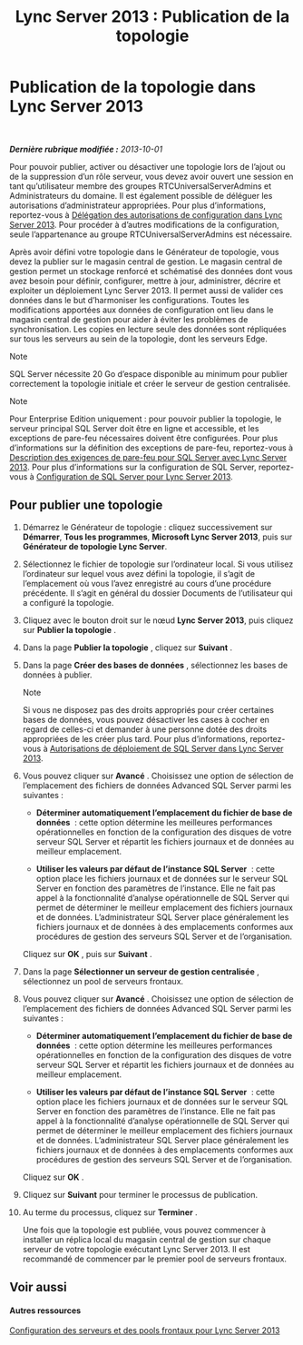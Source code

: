 ﻿---
title: 'Lync Server 2013 : Publication de la topologie'
TOCTitle: Publication de la topologie
ms:assetid: 3b5a744b-b3a8-4538-a55e-e2e4f72dff47
ms:mtpsurl: https://technet.microsoft.com/fr-fr/library/Gg425880(v=OCS.15)
ms:contentKeyID: 49296946
ms.date: 05/20/2016
mtps_version: v=OCS.15
ms.translationtype: HT
---

# Publication de la topologie dans Lync Server 2013

 

_**Dernière rubrique modifiée :** 2013-10-01_

Pour pouvoir publier, activer ou désactiver une topologie lors de l’ajout ou de la suppression d’un rôle serveur, vous devez avoir ouvert une session en tant qu’utilisateur membre des groupes RTCUniversalServerAdmins et Administrateurs du domaine. Il est également possible de déléguer les autorisations d’administrateur appropriées. Pour plus d’informations, reportez-vous à [Délégation des autorisations de configuration dans Lync Server 2013](lync-server-2013-delegate-setup-permissions.md). Pour procéder à d’autres modifications de la configuration, seule l’appartenance au groupe RTCUniversalServerAdmins est nécessaire.

Après avoir défini votre topologie dans le Générateur de topologie, vous devez la publier sur le magasin central de gestion. Le magasin central de gestion permet un stockage renforcé et schématisé des données dont vous avez besoin pour définir, configurer, mettre à jour, administrer, décrire et exploiter un déploiement Lync Server 2013. Il permet aussi de valider ces données dans le but d’harmoniser les configurations. Toutes les modifications apportées aux données de configuration ont lieu dans le magasin central de gestion pour aider à éviter les problèmes de synchronisation. Les copies en lecture seule des données sont répliquées sur tous les serveurs au sein de la topologie, dont les serveurs Edge.

> [!note]  
> SQL Server nécessite 20 Go d’espace disponible au minimum pour publier correctement la topologie initiale et créer le serveur de gestion centralisée.

> [!note]  
> Pour Enterprise Edition uniquement : pour pouvoir publier la topologie, le serveur principal SQL Server doit être en ligne et accessible, et les exceptions de pare-feu nécessaires doivent être configurées. Pour plus d’informations sur la définition des exceptions de pare-feu, reportez-vous à <a href="lync-server-2013-understanding-firewall-requirements-for-sql-server.md">Description des exigences de pare-feu pour SQL Server avec Lync Server 2013</a>. Pour plus d’informations sur la configuration de SQL Server, reportez-vous à <a href="lync-server-2013-configure-sql-server-for-lync-server.md">Configuration de SQL Server pour Lync Server 2013</a>.

## Pour publier une topologie

1.  Démarrez le Générateur de topologie : cliquez successivement sur **Démarrer**, **Tous les programmes**, **Microsoft Lync Server 2013**, puis sur **Générateur de topologie Lync Server**.

2.  Sélectionnez le fichier de topologie sur l’ordinateur local. Si vous utilisez l’ordinateur sur lequel vous avez défini la topologie, il s’agit de l’emplacement où vous l’avez enregistré au cours d’une procédure précédente. Il s’agit en général du dossier Documents de l’utilisateur qui a configuré la topologie.

3.  Cliquez avec le bouton droit sur le nœud **Lync Server 2013**, puis cliquez sur **Publier la topologie** .

4.  Dans la page **Publier la topologie** , cliquez sur **Suivant** .

5.  Dans la page **Créer des bases de données** , sélectionnez les bases de données à publier.
    
    > [!note]  
    > Si vous ne disposez pas des droits appropriés pour créer certaines bases de données, vous pouvez désactiver les cases à cocher en regard de celles-ci et demander à une personne dotée des droits appropriées de les créer plus tard. Pour plus d’informations, reportez-vous à <a href="lync-server-2013-deployment-permissions-for-sql-server.md">Autorisations de déploiement de SQL Server dans Lync Server 2013</a>.

6.  Vous pouvez cliquer sur **Avancé** . Choisissez une option de sélection de l’emplacement des fichiers de données Advanced SQL Server parmi les suivantes :
    
      - **Déterminer automatiquement l’emplacement du fichier de base de données**  : cette option détermine les meilleures performances opérationnelles en fonction de la configuration des disques de votre serveur SQL Server et répartit les fichiers journaux et de données au meilleur emplacement.
    
      - **Utiliser les valeurs par défaut de l’instance SQL Server**  : cette option place les fichiers journaux et de données sur le serveur SQL Server en fonction des paramètres de l’instance. Elle ne fait pas appel à la fonctionnalité d’analyse opérationnelle de SQL Server qui permet de déterminer le meilleur emplacement des fichiers journaux et de données. L’administrateur SQL Server place généralement les fichiers journaux et de données à des emplacements conformes aux procédures de gestion des serveurs SQL Server et de l’organisation.
    
    Cliquez sur **OK** , puis sur **Suivant** .

7.  Dans la page **Sélectionner un serveur de gestion centralisée** , sélectionnez un pool de serveurs frontaux.

8.  Vous pouvez cliquer sur **Avancé** . Choisissez une option de sélection de l’emplacement des fichiers de données Advanced SQL Server parmi les suivantes :
    
      - **Déterminer automatiquement l’emplacement du fichier de base de données**  : cette option détermine les meilleures performances opérationnelles en fonction de la configuration des disques de votre serveur SQL Server et répartit les fichiers journaux et de données au meilleur emplacement.
    
      - **Utiliser les valeurs par défaut de l’instance SQL Server**  : cette option place les fichiers journaux et de données sur le serveur SQL Server en fonction des paramètres de l’instance. Elle ne fait pas appel à la fonctionnalité d’analyse opérationnelle de SQL Server qui permet de déterminer le meilleur emplacement des fichiers journaux et de données. L’administrateur SQL Server place généralement les fichiers journaux et de données à des emplacements conformes aux procédures de gestion des serveurs SQL Server et de l’organisation.
    
    Cliquez sur **OK** .

9.  Cliquez sur **Suivant** pour terminer le processus de publication.

10. Au terme du processus, cliquez sur **Terminer** .
    
    Une fois que la topologie est publiée, vous pouvez commencer à installer un réplica local du magasin central de gestion sur chaque serveur de votre topologie exécutant Lync Server 2013. Il est recommandé de commencer par le premier pool de serveurs frontaux.

## Voir aussi

#### Autres ressources

[Configuration des serveurs et des pools frontaux pour Lync Server 2013](lync-server-2013-setting-up-front-end-servers-and-front-end-pools.md)


